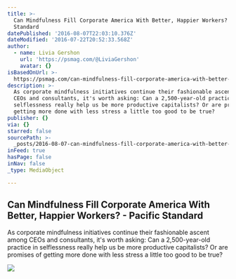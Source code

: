 ```yaml
---
title: >-
  Can Mindfulness Fill Corporate America With Better, Happier Workers? - Pacific
  Standard
datePublished: '2016-08-07T22:03:10.376Z'
dateModified: '2016-07-22T20:52:33.568Z'
author:
  - name: Livia Gershon
    url: 'https://psmag.com/@LiviaGershon'
    avatar: {}
isBasedOnUrl: >-
  https://psmag.com/can-mindfulness-fill-corporate-america-with-better-happier-workers-1bff8996a27#.5tavfz1og
description: >-
  As corporate mindfulness initiatives continue their fashionable ascent among
  CEOs and consultants, it's worth asking: Can a 2,500-year-old practice in
  selflessness really help us be more productive capitalists? Or are promises of
  getting more done with less stress a little too good to be true?
publisher: {}
via: {}
starred: false
sourcePath: >-
  _posts/2016-08-07-can-mindfulness-fill-corporate-america-with-better-happier.md
inFeed: true
hasPage: false
inNav: false
_type: MediaObject

---
```

<article style=""><h1>Can Mindfulness Fill Corporate America With Better, Happier Workers? - Pacific Standard</h1><p>As corporate mindfulness initiatives continue their fashionable ascent among CEOs and consultants, it's worth asking: Can a 2,500-year-old practice in selflessness really help us be more productive capitalists? Or are promises of getting more done with less stress a little too good to be true?</p><img src="https://cdn-images-1.medium.com/max/1200/1*_Mek-mowp1Mt3ygzMKwAcQ.jpeg" /></article>